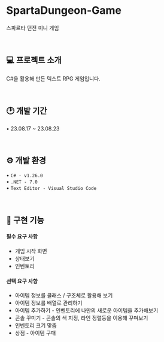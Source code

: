 # SpartaDungeon-Game
스파르타 던전 미니 게임

<br>

## 💻 프로젝트 소개
C#을 활용해 만든 텍스트 RPG 게임입니다.

<br>

## 🕑 개발 기간
• 23.08.17 ~ 23.08.23

<br>

## ⚙️ 개발 환경
• ```C# - v1.26.0```
<br>
• ```.NET - 7.0```
<br>
• ```Text Editor - Visual Studio Code```

<br>

## 🔫 구현 기능
#### 필수 요구 사항
- 게임 시작 화면
- 상태보기
- 인벤토리


#### 선택 요구 사항
- 아이템 정보를 클래스 / 구조체로 활용해 보기
- 아이템 정보를 배열로 관리하기
- 아이템 추가하기 - 인벤토리에 나만의 새로운 아이템을 추가해보기
- 콘솔 꾸미기 -  콘솔의 색 지정, 라인 정렬등을 이용해 꾸며보기
- 인벤토리 크기 맞춤
- 상점 - 아이템 구매

